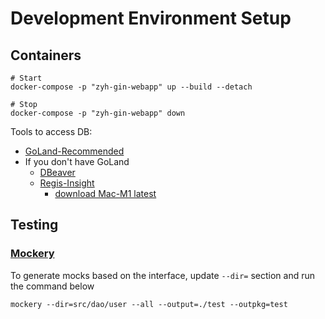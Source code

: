 # Development Environment Setup

## Containers

```shell
# Start
docker-compose -p "zyh-gin-webapp" up --build --detach
```

```shell
# Stop
docker-compose -p "zyh-gin-webapp" down
```

Tools to access DB:

- [GoLand-Recommended](https://www.jetbrains.com/go/)
- If you don't have GoLand
  - [DBeaver](https://dbeaver.io/)
  - [Regis-Insight](https://redis.com/redis-enterprise/redis-insight/)
      - [download Mac-M1 latest](https://download.redisinsight.redis.com/latest/RedisInsight-v2-mac-arm64.dmg)

## Testing

### [Mockery](https://github.com/vektra/mockery)
To generate mocks based on the interface, update `--dir=` section and run the command below
```shell
mockery --dir=src/dao/user --all --output=./test --outpkg=test
```
